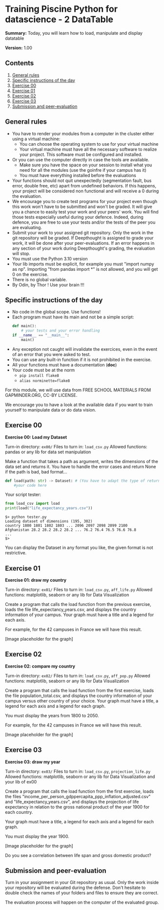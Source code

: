 # Training Piscine Python for datascience - 2 DataTable

**Summary:** Today, you will learn how to load, manipulate and display datatable

**Version:** 1.00

## Contents

1. [General rules](#general-rules)
2. [Specific instructions of the day](#specific-instructions-of-the-day)
3. [Exercise 00](#exercise-00)
4. [Exercise 01](#exercise-01)
5. [Exercise 02](#exercise-02)
6. [Exercise 03](#exercise-03)
7. [Submission and peer-evaluation](#submission-and-peer-evaluation)

## General rules

- You have to render your modules from a computer in the cluster either using a virtual machine:
  - You can choose the operating system to use for your virtual machine
  - Your virtual machine must have all the necessary software to realize your project. This software must be configured and installed.
- Or you can use the computer directly in case the tools are available.
  - Make sure you have the space on your session to install what you need for all the modules (use the goinfre if your campus has it)
  - You must have everything installed before the evaluations
- Your functions should not quit unexpectedly (segmentation fault, bus error, double free, etc) apart from undefined behaviors. If this happens, your project will be considered non functional and will receive a 0 during the evaluation.
- We encourage you to create test programs for your project even though this work won't have to be submitted and won't be graded. It will give you a chance to easily test your work and your peers' work. You will find those tests especially useful during your defence. Indeed, during defence, you are free to use your tests and/or the tests of the peer you are evaluating.
- Submit your work to your assigned git repository. Only the work in the git repository will be graded. If Deepthought is assigned to grade your work, it will be done after your peer-evaluations. If an error happens in any section of your work during Deepthought's grading, the evaluation will stop.
- You must use the Python 3.10 version
- Your lib imports must be explicit, for example you must "import numpy as np". Importing "from pandas import *" is not allowed, and you will get 0 on the exercise.
- There is no global variable.
- By Odin, by Thor ! Use your brain !!!

## Specific instructions of the day

- No code in the global scope. Use functions!
- Each program must have its main and not be a simple script:
  ```python
  def main():
      # your tests and your error handling
  if __name__ == "__main__":
      main()
  ```
- Any exception not caught will invalidate the exercices, even in the event of an error that you were asked to test.
- You can use any built-in function if it is not prohibited in the exercise.
- All your functions must have a documentation (__doc__)
- Your code must be at the norm
  - `pip install flake8`
  - `alias norminette=flake8`

For this module, we will use data from FREE SCHOOL MATERIALS FROM GAPMINDER.ORG, CC-BY LICENSE.

We encourage you to have a look at the available data if you want to train yourself to manipulate data or do data vision.

## Exercise 00

**Exercise 00: Load my Dataset**

Turn-in directory: `ex00/`
Files to turn in: `load_csv.py`
Allowed functions: pandas or any lib for data set manipulation

Make a function that takes a path as argument, writes the dimensions of the data set and returns it. You have to handle the error cases and return None if the path is bad, bad format...

```python
def load(path: str) -> Dataset: # (You have to adapt the type of return according to your library)
    #your code here
```

Your script tester:

```python
from load_csv import load
print(load("life_expectancy_years.csv"))
```

```
$> python tester.py
Loading dataset of dimensions (195, 302)
country 1800 1801 1802 1803 ... 2096 2097 2098 2099 2100
Afghanistan 28.2 28.2 28.2 28.2 ... 76.2 76.4 76.5 76.6 76.8
...
$>
```

You can display the Dataset in any format you like, the given format is not restrictive.

## Exercise 01

**Exercise 01: draw my country**

Turn-in directory: `ex01/`
Files to turn in: `load_csv.py`, `aff_life.py`
Allowed functions: matplotlib, seaborn or any lib for Data Visualization

Create a program that calls the load function from the previous exercise, loads the file life_expectancy_years.csv, and displays the country information of your campus. Your graph must have a title and a legend for each axis.

For example, for the 42 campuses in France we will have this result.

[Image placeholder for the graph]

## Exercise 02

**Exercise 02: compare my country**

Turn-in directory: `ex02/`
Files to turn in: `load_csv.py`, `aff_pop.py`
Allowed functions: matplotlib, seaborn or any lib for Data Visualization

Create a program that calls the load function from the first exercise, loads the file population_total.csv, and displays the country information of your campus versus other country of your choice. Your graph must have a title, a legend for each axis and a legend for each graph.

You must display the years from 1800 to 2050.

For example, for the 42 campuses in France we will have this result.

[Image placeholder for the graph]

## Exercise 03

**Exercise 03: draw my year**

Turn-in directory: `ex03/`
Files to turn in: `load_csv.py`, `projection_life.py`
Allowed functions: matplotlib, seaborn or any lib for Data Visualization and your lib of ex00

Create a program that calls the load function from the first exercise, loads the files "income_per_person_gdppercapita_ppp_inflation_adjusted.csv" and "life_expectancy_years.csv", and displays the projection of life expectancy in relation to the gross national product of the year 1900 for each country.

Your graph must have a title, a legend for each axis and a legend for each graph.

You must display the year 1900.

[Image placeholder for the graph]

Do you see a correlation between life span and gross domestic product?

## Submission and peer-evaluation

Turn in your assignment in your Git repository as usual. Only the work inside your repository will be evaluated during the defense. Don't hesitate to double check the names of your folders and files to ensure they are correct.

The evaluation process will happen on the computer of the evaluated group.
